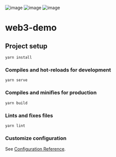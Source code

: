 ![image](https://user-images.githubusercontent.com/12030736/174463359-c94aaa93-5750-4f95-95fb-8e766c0fceb6.png)
![image](https://user-images.githubusercontent.com/12030736/174463371-24519287-a198-46f4-af71-4c9bbb6ae17f.png)
![image](https://user-images.githubusercontent.com/12030736/174463381-89477ad3-dbe2-46c8-94a6-490d6435486b.png)

# web3-demo

## Project setup
```
yarn install
```

### Compiles and hot-reloads for development
```
yarn serve
```

### Compiles and minifies for production
```
yarn build
```

### Lints and fixes files
```
yarn lint
```

### Customize configuration
See [Configuration Reference](https://cli.vuejs.org/config/).
